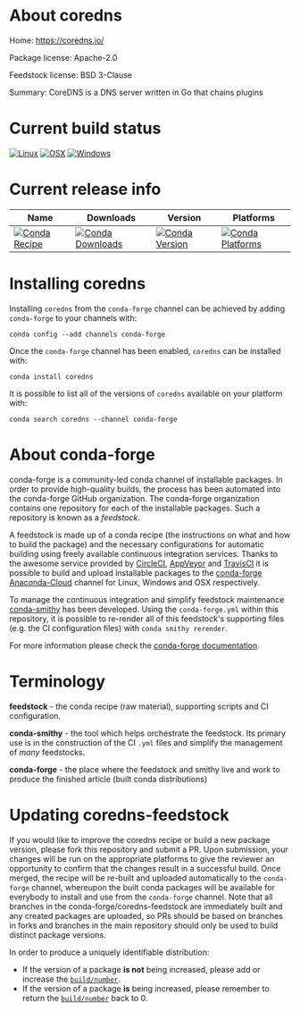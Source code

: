 About coredns
=============

Home: https://coredns.io/

Package license: Apache-2.0

Feedstock license: BSD 3-Clause

Summary: CoreDNS is a DNS server written in Go that chains plugins



Current build status
====================

[![Linux](https://img.shields.io/circleci/project/github/conda-forge/coredns-feedstock/master.svg?label=Linux)](https://circleci.com/gh/conda-forge/coredns-feedstock)
[![OSX](https://img.shields.io/travis/conda-forge/coredns-feedstock/master.svg?label=macOS)](https://travis-ci.org/conda-forge/coredns-feedstock)
[![Windows](https://img.shields.io/appveyor/ci/conda-forge/coredns-feedstock/master.svg?label=Windows)](https://ci.appveyor.com/project/conda-forge/coredns-feedstock/branch/master)

Current release info
====================

| Name | Downloads | Version | Platforms |
| --- | --- | --- | --- |
| [![Conda Recipe](https://img.shields.io/badge/recipe-coredns-green.svg)](https://anaconda.org/conda-forge/coredns) | [![Conda Downloads](https://img.shields.io/conda/dn/conda-forge/coredns.svg)](https://anaconda.org/conda-forge/coredns) | [![Conda Version](https://img.shields.io/conda/vn/conda-forge/coredns.svg)](https://anaconda.org/conda-forge/coredns) | [![Conda Platforms](https://img.shields.io/conda/pn/conda-forge/coredns.svg)](https://anaconda.org/conda-forge/coredns) |

Installing coredns
==================

Installing `coredns` from the `conda-forge` channel can be achieved by adding `conda-forge` to your channels with:

```
conda config --add channels conda-forge
```

Once the `conda-forge` channel has been enabled, `coredns` can be installed with:

```
conda install coredns
```

It is possible to list all of the versions of `coredns` available on your platform with:

```
conda search coredns --channel conda-forge
```


About conda-forge
=================

conda-forge is a community-led conda channel of installable packages.
In order to provide high-quality builds, the process has been automated into the
conda-forge GitHub organization. The conda-forge organization contains one repository
for each of the installable packages. Such a repository is known as a *feedstock*.

A feedstock is made up of a conda recipe (the instructions on what and how to build
the package) and the necessary configurations for automatic building using freely
available continuous integration services. Thanks to the awesome service provided by
[CircleCI](https://circleci.com/), [AppVeyor](https://www.appveyor.com/)
and [TravisCI](https://travis-ci.org/) it is possible to build and upload installable
packages to the [conda-forge](https://anaconda.org/conda-forge)
[Anaconda-Cloud](https://anaconda.org/) channel for Linux, Windows and OSX respectively.

To manage the continuous integration and simplify feedstock maintenance
[conda-smithy](https://github.com/conda-forge/conda-smithy) has been developed.
Using the ``conda-forge.yml`` within this repository, it is possible to re-render all of
this feedstock's supporting files (e.g. the CI configuration files) with ``conda smithy rerender``.

For more information please check the [conda-forge documentation](https://conda-forge.org/docs/).

Terminology
===========

**feedstock** - the conda recipe (raw material), supporting scripts and CI configuration.

**conda-smithy** - the tool which helps orchestrate the feedstock.
                   Its primary use is in the construction of the CI ``.yml`` files
                   and simplify the management of *many* feedstocks.

**conda-forge** - the place where the feedstock and smithy live and work to
                  produce the finished article (built conda distributions)


Updating coredns-feedstock
==========================

If you would like to improve the coredns recipe or build a new
package version, please fork this repository and submit a PR. Upon submission,
your changes will be run on the appropriate platforms to give the reviewer an
opportunity to confirm that the changes result in a successful build. Once
merged, the recipe will be re-built and uploaded automatically to the
`conda-forge` channel, whereupon the built conda packages will be available for
everybody to install and use from the `conda-forge` channel.
Note that all branches in the conda-forge/coredns-feedstock are
immediately built and any created packages are uploaded, so PRs should be based
on branches in forks and branches in the main repository should only be used to
build distinct package versions.

In order to produce a uniquely identifiable distribution:
 * If the version of a package **is not** being increased, please add or increase
   the [``build/number``](https://conda.io/docs/user-guide/tasks/build-packages/define-metadata.html#build-number-and-string).
 * If the version of a package **is** being increased, please remember to return
   the [``build/number``](https://conda.io/docs/user-guide/tasks/build-packages/define-metadata.html#build-number-and-string)
   back to 0.
